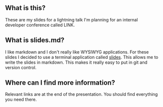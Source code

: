 ## What is this?
These are my slides for a lightning talk I'm planning for an internal developer
conference called LINK.

## What is slides.md?
I like markdown and I don't really like WYSIWYG applications. For these slides I
decided to use a terminal application called
[slides](https://github.com/maaslalani/slides). This allows me to write the
slides in markdown. This makes it really easy to put in git and version control.

## Where can I find more information?
Relevant links are at the end of the presentation. You should find everything
you need there.


